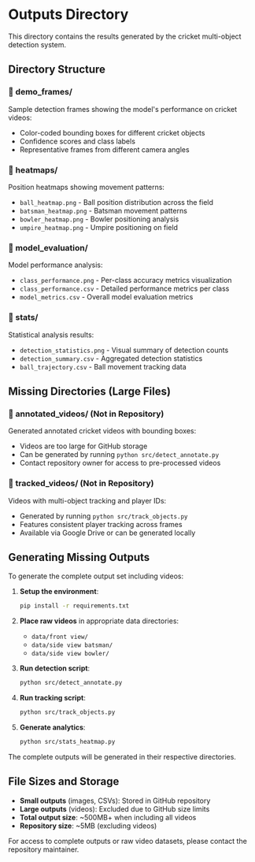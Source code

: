 # Outputs Directory

This directory contains the results generated by the cricket multi-object detection system.

## Directory Structure

### 📁 demo_frames/
Sample detection frames showing the model's performance on cricket videos:
- Color-coded bounding boxes for different cricket objects
- Confidence scores and class labels
- Representative frames from different camera angles

### 📁 heatmaps/
Position heatmaps showing movement patterns:
- `ball_heatmap.png` - Ball position distribution across the field
- `batsman_heatmap.png` - Batsman movement patterns
- `bowler_heatmap.png` - Bowler positioning analysis
- `umpire_heatmap.png` - Umpire positioning on field

### 📁 model_evaluation/
Model performance analysis:
- `class_performance.png` - Per-class accuracy metrics visualization
- `class_performance.csv` - Detailed performance metrics per class
- `model_metrics.csv` - Overall model evaluation metrics

### 📁 stats/
Statistical analysis results:
- `detection_statistics.png` - Visual summary of detection counts
- `detection_summary.csv` - Aggregated detection statistics
- `ball_trajectory.csv` - Ball movement tracking data

## Missing Directories (Large Files)

### 🎥 annotated_videos/ (Not in Repository)
Generated annotated cricket videos with bounding boxes:
- Videos are too large for GitHub storage
- Can be generated by running `python src/detect_annotate.py`
- Contact repository owner for access to pre-processed videos

### 🎯 tracked_videos/ (Not in Repository)  
Videos with multi-object tracking and player IDs:
- Generated by running `python src/track_objects.py`
- Features consistent player tracking across frames
- Available via Google Drive or can be generated locally

## Generating Missing Outputs

To generate the complete output set including videos:

1. **Setup the environment**:
   ```bash
   pip install -r requirements.txt
   ```

2. **Place raw videos** in appropriate data directories:
   - `data/front view/`
   - `data/side view batsman/`
   - `data/side view bowler/`

3. **Run detection script**:
   ```bash
   python src/detect_annotate.py
   ```

4. **Run tracking script**:
   ```bash
   python src/track_objects.py
   ```

5. **Generate analytics**:
   ```bash
   python src/stats_heatmap.py
   ```

The complete outputs will be generated in their respective directories.

## File Sizes and Storage

- **Small outputs** (images, CSVs): Stored in GitHub repository
- **Large outputs** (videos): Excluded due to GitHub size limits
- **Total output size**: ~500MB+ when including all videos
- **Repository size**: ~5MB (excluding videos)

For access to complete outputs or raw video datasets, please contact the repository maintainer.
